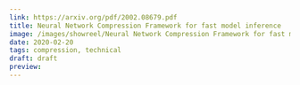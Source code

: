 ```yaml
---
link: https://arxiv.org/pdf/2002.08679.pdf
title: Neural Network Compression Framework for fast model inference
image: /images/showreel/Neural Network Compression Framework for fast model inference.jpg
date: 2020-02-20
tags: compression, technical
draft: draft
preview:
---
```




